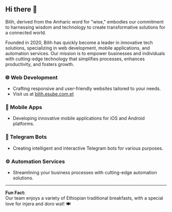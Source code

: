 ## Hi there 👋

Bilih, derived from the Amharic word for "wise," embodies our commitment to harnessing wisdom and technology to create transformative solutions for a connected world.

Founded in 2020, Bilih has quickly become a leader in innovative tech solutions, specializing in web development, mobile applications, and automation services. Our mission is to empower businesses and individuals with cutting-edge technology that simplifies processes, enhances productivity, and fosters growth.

### 🌐 Web Development  
- Crafting responsive and user-friendly websites tailored to your needs.  
- Visit us at [bilih.esube.com.et](http://bilih.esube.com.et)

### 📱 Mobile Apps  
- Developing innovative mobile applications for iOS and Android platforms.

### 💬 Telegram Bots  
- Creating intelligent and interactive Telegram bots for various purposes.

### ⚙️ Automation Services  
- Streamlining your business processes with cutting-edge automation solutions.

---

**Fun Fact:**  
Our team enjoys a variety of Ethiopian traditional breakfasts, with a special love for injera and doro wat! 🍽️
